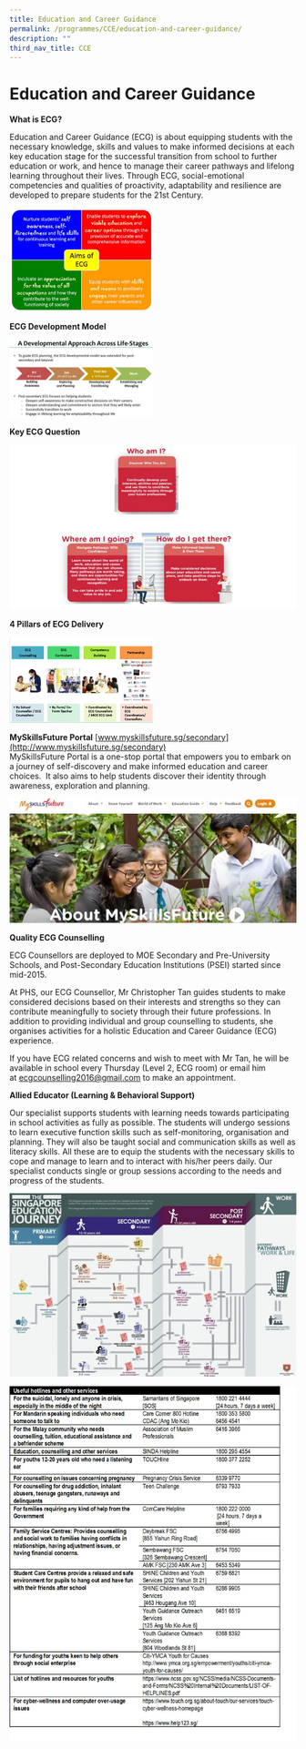 ```yaml
---
title: Education and Career Guidance
permalink: /programmes/CCE/education-and-career-guidance/
description: ""
third_nav_title: CCE
---
```

# **Education and Career Guidance**

**What is ECG?**

Education and Career Guidance (ECG) is about equipping students with the necessary knowledge, skills and values to make informed decisions at each key education stage for the successful transition from school to further education or work, and hence to manage their career pathways and lifelong learning throughout their lives. Through ECG, social-emotional competencies and qualities of proactivity, adaptability and resilience are developed to prepare students for the 21st Century.

<img src="/images/aimsOfECG.jpg" 
     style="width:50%">


**ECG Development Model**

<img src="/images/ADevelopmentECG.jpg" 
     style="width:50%">


**Key ECG Question**

<img src="/images/whoAmI-ECG.jpg" 
     style="width:100%">

**4 Pillars of ECG Delivery**  

<img src="/images/pillarsECG.jpg" 
     style="width:50%">

**MySkillsFuture Portal** [www.myskillsfuture.sg/secondary](http://www.myskillsfuture.sg/secondary)    
MySkillsFuture Portal is a one-stop portal that empowers you to embark on a journey of self-discovery and make informed education and career choices.  It also aims to help students discover their identity through awareness, exploration and planning.

![](/images/myskillfuture.jpg)

**Quality ECG Counselling**

ECG Counsellors are deployed to MOE Secondary and Pre-University Schools, and Post-Secondary Education Institutions (PSEI) started since mid-2015.

At PHS, our ECG Counsellor, Mr Christopher Tan guides students to make considered decisions based on their interests and strengths so they can contribute meaningfully to society through their future professions. In addition to providing individual and group counselling to students, she organises activities for a holistic Education and Career Guidance (ECG) experience.

If you have ECG related concerns and wish to meet with Mr Tan, he will be available in school every Thursday (Level 2, ECG room) or email him at [ecgcounselling2016@gmail.com](mailto:ecgcounselling2016@gmail.com) to make an appointment. 

**Allied Educator (Learning & Behavioral Support)**

Our specialist supports students with learning needs towards participating in school activities as fully as possible. The students will undergo sessions to learn executive function skills such as self-monitoring, organisation and planning. They will also be taught social and communication skills as well as literacy skills. All these are to equip the students with the necessary skills to cope and manage to learn and to interact with his/her peers daily. Our specialist conducts single or group sessions according to the needs and progress of the students.

![](/images/SingaporeEducationJourney.jpg)

![](/images/ECGTable.jpg)